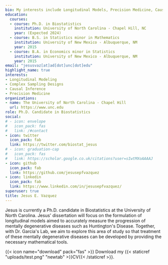 ```yaml
---
bio: My interests include Longitudinal Models, Precision Medicine, Causal Inference
education:
  courses:
  - course: Ph.D. in Biostatistics
    institution: University of North Carolina - Chapel Hill, NC
    year: (Expected 2024)
  - course: B.S. in Statistics minor in Mathematics
    institution: University of New Mexico - Albuquerque, NM
    year: 2015
  - course: B.A. in Economics minor in Statistics
    institution: University of New Mexico - Albuquerque, NM
    year: 2015
email: "jesusvaz[at]ad[dot]unc[dot]edu"
highlight_name: true
interests:
- Longitudinal Modeling
- Complex Sampling Designs
- Causal Inference
- Precision Medicine
organizations:
- name: The University of North Carolina - Chapel Hill
  url: https://www.unc.edu
role: Ph.D. Candidate in Biostatistics
social:
# - icon: envelope
#   icon_pack: fas
#   link: /#contact
- icon: twitter
  icon_pack: fab
  link: https://twitter.com/biostat_jesus
# - icon: graduation-cap
#   icon_pack: fas
#   link: https://scholar.google.co.uk/citations?user=sIwtMXoAAAAJ
- icon: github
  icon_pack: fab
  link: https://github.com/jesusepfvazquez
- icon: linkedin
  icon_pack: fab
  link: https://www.linkedin.com/in/jesusepfvazquez/
superuser: true
title: Jesus E. Vazquez
---
```


Jesus is currently a Ph.D. candidate in Biostatistics at the University of North Carolina. Jesus' dissertation will focus on the formulation of longitudinal models aimed to accurately measure the progression of mentally degenerative diseases such as Huntington's Disease. Together, with Dr. Garcia's Lab, we aim to explore this area of study so that treatment of these mentally degenerative diseases can be developed by providing the necessary mathematical tools.

{{< icon name="download" pack="fas" >}} Download my {{< staticref "uploads/test.png" "newtab" >}}CV{{< /staticref >}}.
